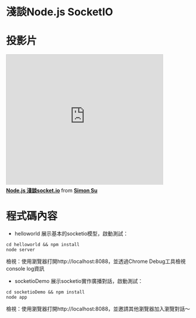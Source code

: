 淺談Node.js SocketIO
====

# 投影片

<iframe src="http://www.slideshare.net/slideshow/embed_code/26826686" width="427" height="356" frameborder="0" marginwidth="0" marginheight="0" scrolling="no" style="border:1px solid #CCC;border-width:1px 1px 0;margin-bottom:5px" allowfullscreen> </iframe> <div style="margin-bottom:5px"> <strong> <a href="https://www.slideshare.net/peihsinsu/nodejs-socketio-26826686" title="Node.js 淺談socket.io" target="_blank">Node.js 淺談socket.io</a> </strong> from <strong><a href="http://www.slideshare.net/peihsinsu" target="_blank">Simon Su</a></strong> </div>

# 程式碼內容

* helloworld
展示基本的socketio模型，啟動測試：

```
cd helloworld && npm install
node server
```

檢視：使用瀏覽器打開http://localhost:8088，並透過Chrome Debug工具檢視console log資訊

* socketioDemo
展示socketio實作廣播對話，啟動測試：

```
cd socketioDemo && npm install
node app
```

檢視：使用瀏覽器打開http://localhost:8088，並邀請其他瀏覽器加入瀏覽對話～
